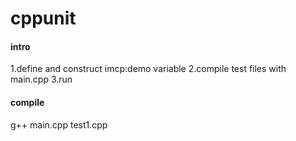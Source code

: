 # cppunit

#### intro
1.define and construct imcp:demo variable 
2.compile test files with main.cpp
3.run

#### compile
g++ main.cpp test1.cpp
